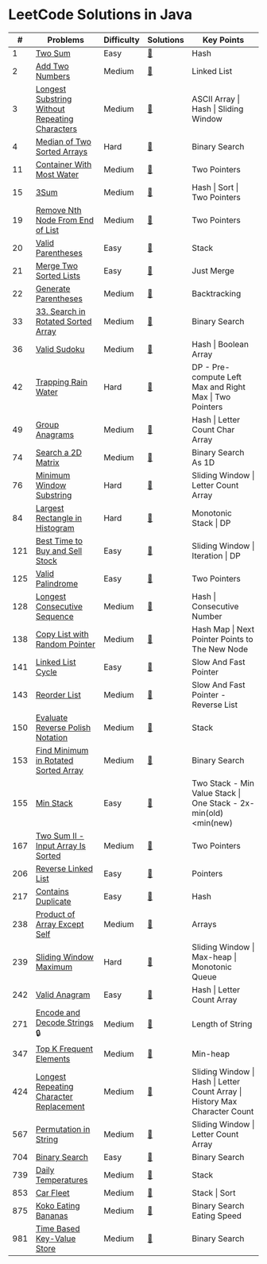 # LeetCode Solutions in Java

| #    | Problems                                                     | Difficulty | Solutions                                                    | Key Points                                                   |
| ---- | ------------------------------------------------------------ | ---------- | ------------------------------------------------------------ | ------------------------------------------------------------ |
| 1    | [Two Sum](https://leetcode.com/problems/two-sum)             | Easy       | [📝](https://github.com/chenx2code/leetcode/blob/master/1.Two-Sum.md) | Hash                                                         |
| 2    | [Add Two Numbers](https://leetcode.com/problems/add-two-numbers/) | Medium     | [📝](https://github.com/chenx2code/leetcode/blob/master/2.Add-Two-Numbers.md) | Linked List                                                  |
| 3    | [Longest Substring Without Repeating Characters](https://leetcode.com/problems/longest-substring-without-repeating-characters/) | Medium     | [📝](https://github.com/chenx2code/leetcode/blob/master/3.Longest-Substring-Without-Repeating-Characters.md) | ASCII Array \| Hash \| Sliding Window                        |
| 4    | [Median of Two Sorted Arrays](https://leetcode.com/problems/median-of-two-sorted-arrays/) | Hard       | [📝](https://github.com/chenx2code/leetcode/blob/master/4.Median-of-Two-Sorted-Arrays.md) | Binary Search                                                |
| 11   | [Container With Most Water](https://leetcode.com/problems/container-with-most-water/) | Medium     | [📝](https://github.com/chenx2code/leetcode/blob/master/11.Container-With-Most-Water.md) | Two Pointers                                                 |
| 15   | [3Sum](https://leetcode.com/problems/3sum/)                  | Medium     | [📝](https://github.com/chenx2code/leetcode/blob/master/15.3sum.md) | Hash \| Sort \| Two Pointers                                 |
| 19   | [Remove Nth Node From End of List](https://leetcode.com/problems/remove-nth-node-from-end-of-list/) | Medium     | [📝](https://github.com/chenx2code/leetcode/blob/master/19.Remove-Nth-Node-From-End-of-List.md) | Two Pointers                                                 |
| 20   | [Valid Parentheses](https://leetcode.com/problems/valid-parentheses/) | Easy       | [📝](https://github.com/chenx2code/leetcode/blob/master/20.Valid-Parentheses.md) | Stack                                                        |
| 21   | [Merge Two Sorted Lists](https://leetcode.com/problems/merge-two-sorted-lists/) | Easy       | [📝](https://github.com/chenx2code/leetcode/blob/master/21.Merge-Two-Sorted-Lists.md) | Just Merge                                                   |
| 22   | [Generate Parentheses](https://leetcode.com/problems/generate-parentheses/) | Medium     | [📝](https://github.com/chenx2code/leetcode/blob/master/22.Generate-Parentheses.md) | Backtracking                                                 |
| 33   | [33. Search in Rotated Sorted Array](https://leetcode.com/problems/search-in-rotated-sorted-array/) | Medium     | [📝](https://github.com/chenx2code/leetcode/blob/master/33.Search-in-Rotated-Sorted-Array.md) | Binary Search                                                |
| 36   | [Valid Sudoku](https://leetcode.com/problems/valid-sudoku/)  | Medium     | [📝](https://github.com/chenx2code/leetcode/blob/master/36.Valid-Sudoku.md) | Hash \| Boolean Array                                        |
| 42   | [Trapping Rain Water](https://leetcode.com/problems/trapping-rain-water/) | Hard       | [📝](https://github.com/chenx2code/leetcode/blob/master/42.Trapping-Rain-Water.md) | DP - Pre-compute Left Max and Right Max \| Two Pointers      |
| 49   | [Group Anagrams](https://leetcode.com/problems/group-anagrams/) | Medium     | [📝](https://github.com/chenx2code/leetcode/blob/master/49.Group-Anagrams.md) | Hash \| Letter Count Char Array                              |
| 74   | [Search a 2D Matrix](https://leetcode.com/problems/search-a-2d-matrix/) | Medium     | [📝](https://github.com/chenx2code/leetcode/blob/master/74.Search-a-2D-Matrix.md) | Binary Search As 1D                                          |
| 76   | [Minimum Window Substring](https://leetcode.com/problems/minimum-window-substring/) | Hard       | [📝](https://github.com/chenx2code/leetcode/blob/master/76.Minimum-Window-Substring.md) | Sliding Window \| Letter Count Array                         |
| 84   | [Largest Rectangle in Histogram](https://leetcode.com/problems/largest-rectangle-in-histogram/) | Hard       | [📝](https://github.com/chenx2code/leetcode/blob/master/84.Largest-Rectangle-in-Histogram.md) | Monotonic Stack \| DP                                        |
| 121  | [Best Time to Buy and Sell Stock](https://leetcode.com/problems/best-time-to-buy-and-sell-stock/) | Easy       | [📝](https://github.com/chenx2code/leetcode/blob/master/121.Best-Time-to-Buy-and-Sell-Stock.md) | Sliding Window \| Iteration \| DP                            |
| 125  | [Valid Palindrome](https://leetcode.com/problems/valid-palindrome/) | Easy       | [📝](https://github.com/chenx2code/leetcode/blob/master/125.Valid-Palindrome.md) | Two Pointers                                                 |
| 128  | [Longest Consecutive Sequence](https://leetcode.com/problems/longest-consecutive-sequence/) | Medium     | [📝](https://github.com/chenx2code/leetcode/blob/master/128.Longest-Consecutive-Sequence.md) | Hash \| Consecutive Number                                   |
| 138  | [Copy List with Random Pointer](https://leetcode.com/problems/copy-list-with-random-pointer/) | Medium     | [📝](https://github.com/chenx2code/leetcode/blob/master/138.Copy-List-with-Random-Pointer.md) | Hash Map \| Next Pointer Points to The New Node              |
| 141  | [Linked List Cycle](https://leetcode.com/problems/linked-list-cycle/) | Easy       | [📝](https://github.com/chenx2code/leetcode/blob/master/141.Linked-List-Cycle.md) | Slow And Fast Pointer                                        |
| 143  | [Reorder List](https://leetcode.com/problems/reorder-list/)  | Medium     | [📝](https://github.com/chenx2code/leetcode/blob/master/143.Reorder-List.md) | Slow And Fast Pointer - Reverse List                         |
| 150  | [Evaluate Reverse Polish Notation](https://leetcode.com/problems/evaluate-reverse-polish-notation/) | Medium     | [📝](https://github.com/chenx2code/leetcode/blob/master/150.Evaluate-Reverse-Polish-Notation.md) | Stack                                                        |
| 153  | [Find Minimum in Rotated Sorted Array](https://leetcode.com/problems/find-minimum-in-rotated-sorted-array/) | Medium     | [📝](https://github.com/chenx2code/leetcode/blob/master/153.Find-Minimum-in-Rotated-Sorted-Array.md) | Binary Search                                                |
| 155  | [Min Stack](https://leetcode.com/problems/min-stack/)        | Easy       | [📝](https://github.com/chenx2code/leetcode/blob/master/155.Min-Stack.md) | Two Stack - Min Value Stack \| One Stack - 2x-min(old)<min(new) |
| 167  | [Two Sum II - Input Array Is Sorted](https://leetcode.com/problems/two-sum-ii-input-array-is-sorted/) | Medium     | [📝](https://github.com/chenx2code/leetcode/blob/master/167.Two-Sum-II-Input-Array-Is-Sorted.md) | Two Pointers                                                 |
| 206  | [Reverse Linked List](https://leetcode.com/problems/reverse-linked-list/) | Easy       | [📝](https://github.com/chenx2code/leetcode/blob/master/206.Reverse-Linked-List.md) | Pointers                                                     |
| 217  | [Contains Duplicate](https://leetcode.com/problems/contains-duplicate/) | Easy       | [📝](https://github.com/chenx2code/leetcode/blob/master/217.Contains-Duplicate.md) | Hash                                                         |
| 238  | [Product of Array Except Self](https://leetcode.com/problems/product-of-array-except-self/) | Medium     | [📝](https://github.com/chenx2code/leetcode/blob/master/238.Product-of-Array-Except-Self.md) | Arrays                                                       |
| 239  | [Sliding Window Maximum](https://leetcode.com/problems/sliding-window-maximum/) | Hard       | [📝](https://github.com/chenx2code/leetcode/blob/master/239.Sliding-Window-Maximum.md) | Sliding Window \| Max-heap \| Monotonic Queue                |
| 242  | [Valid Anagram](https://leetcode.com/problems/valid-anagram/) | Easy       | [📝](https://github.com/chenx2code/leetcode/blob/master/242.Valid-Anagram.md) | Hash \| Letter Count Array                                   |
| 271  | [Encode and Decode Strings](https://leetcode.com/problems/encode-and-decode-strings/) 🔒 | Medium     | [📝](https://github.com/chenx2code/leetcode/blob/master/271.Encode-and-Decode-Strings.md) | Length of String                                             |
| 347  | [Top K Frequent Elements](https://leetcode.com/problems/top-k-frequent-elements/) | Medium     | [📝](https://github.com/chenx2code/leetcode/blob/master/347.Top-K-Frequent-Elements.md) | Min-heap                                                     |
| 424  | [Longest Repeating Character Replacement](https://leetcode.com/problems/longest-repeating-character-replacement/) | Medium     | [📝](https://github.com/chenx2code/leetcode/blob/master/424.Longest-Repeating-Character-Replacement.md) | Sliding Window \| Hash \| Letter Count Array \| History Max Character Count |
| 567  | [Permutation in String](https://leetcode.com/problems/permutation-in-string/) | Medium     | [📝](https://github.com/chenx2code/leetcode/blob/master/567.Permutation-in-String.md) | Sliding Window \| Letter Count Array                         |
| 704  | [Binary Search](https://leetcode.com/problems/binary-search/) | Easy       | [📝](https://github.com/chenx2code/leetcode/blob/master/704.Binary-Search.md) | Binary Search                                                |
| 739  | [Daily Temperatures](https://leetcode.com/problems/daily-temperatures/) | Medium     | [📝](https://github.com/chenx2code/leetcode/blob/master/739.Daily-Temperatures.md) | Stack                                                        |
| 853  | [Car Fleet](https://leetcode.com/problems/car-fleet/)        | Medium     | [📝](https://github.com/chenx2code/leetcode/blob/master/853.Car-Fleet.md) | Stack \| Sort                                                |
| 875  | [Koko Eating Bananas](https://leetcode.com/problems/koko-eating-bananas/) | Medium     | [📝](https://github.com/chenx2code/leetcode/blob/master/875.Koko-Eating-Bananas.md) | Binary Search Eating Speed                                   |
| 981  | [Time Based Key-Value Store](https://leetcode.com/problems/time-based-key-value-store/) | Medium     | [📝](https://github.com/chenx2code/leetcode/blob/master/981.Time-Based-Key-Value-Store.md) | Binary Search                                                |

